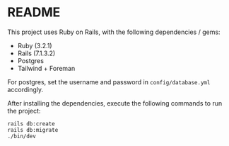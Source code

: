 # README

This project uses Ruby on Rails, with the following dependencies / gems:
- Ruby (3.2.1)
- Rails (7.1.3.2)
- Postgres
- Tailwind + Foreman

For postgres, set the username and password in `config/database.yml` accordingly.

After installing the dependencies, execute the following commands to run the project:
```
rails db:create
rails db:migrate
./bin/dev
```

